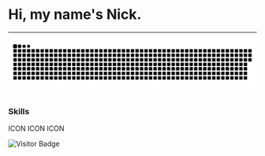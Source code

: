 
# Hi, my name's Nick.

---

<p align="center">
 <img width="600" src="assets/github-snake.svg" alt="snake"/>
</p>

### Skills

<p align="left">
ICON ICON ICON
</p>


![Visitor Badge](https://visitor-badge.laobi.icu/badge?page_id=CyberPsychoPlus)
